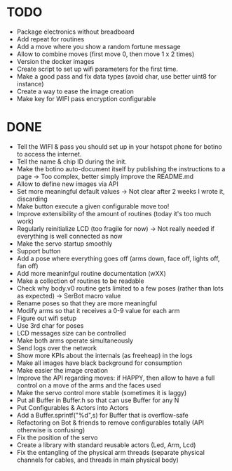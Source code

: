 # TODO

- Package electronics without breadboard
- Add repeat for routines
- Add a move where you show a random fortune message
- Allow to combine moves (first move 0, then move 1 x 2 times)
- Version the docker images
- Create script to set up wifi parameters for the first time.
- Make a good pass and fix data types (avoid char, use better uint8 for instance)
- Create a way to ease the image creation
- Make key for WIFI pass encryption configurable


# DONE

- Tell the WIFI & pass you should set up in your hotspot phone for botino to access the internet.
- Tell the name & chip ID during the init.
- Make the botino auto-document itself by publishing the instructions to a page -> Too complex, better simply improve the README.md
- Allow to define new images via API
- Set more meaningful default values -> Not clear after 2 weeks I wrote it, discarding
- Make button execute a given configurable move too!
- Improve extensibility of the amount of routines (today it's too much work)
- Regularly reinitialize LCD (too fragile for now) -> Not really needed if everything is well connected as now
- Make the servo startup smoothly
- Support button
- Add a pose where everything goes off (arms down, face off, lights off, fan off)
- Add more meaninfgul routine documentation (wXX)
- Make a collection of routines to be readable
- Check why body.v0 routine gets limited to a few poses (rather than lots as expected) -> SerBot macro value
- Rename poses so that they are more meaningful
- Modify arms so that it receives a 0-9 value for each arm
- Figure out wifi setup
- Use 3rd char for poses
- LCD messages size can be controlled
- Make both arms operate simultaneously
- Send logs over the network
- Show more KPIs about the internals (as freeheap) in the logs
- Make all images have black background for consumption
- Make easier the image creation
- Improve the API regarding moves: if HAPPY, then allow to have a full control on a move of the arms and the faces used
- Make the servo control more stable (sometimes it is laggy)
- Put all Buffer in Buffer.h so that can use Buffer<N> for any N
- Put Configurables & Actors into Actors
- Add a Buffer.sprintf("%d",s) for Buffer that is overflow-safe
- Refactoring on Bot & friends to remove configurables totally (API otherwise is confusing)
- Fix the position of the servo
- Create a library with standard reusable actors (Led, Arm, Lcd)
- Fix the entangling of the physical arm threads (separate physical channels for cables, and threads in main physical body)
